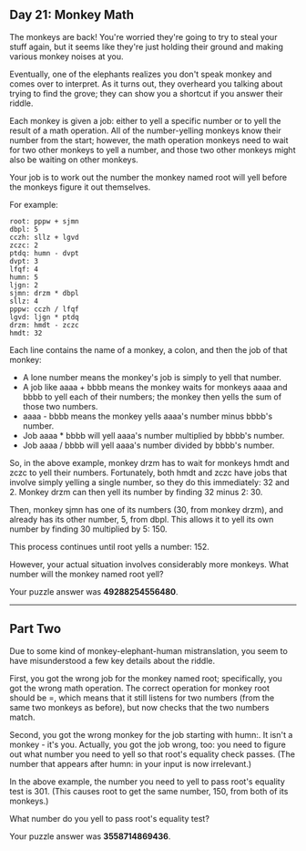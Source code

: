 ## Day 21: Monkey Math
The monkeys are back! You're worried they're going to try to steal your stuff again, but it seems like they're just holding their ground and making various monkey noises at you.

Eventually, one of the elephants realizes you don't speak monkey and comes over to interpret. As it turns out, they overheard you talking about trying to find the grove; they can show you a shortcut if you answer their riddle.

Each monkey is given a job: either to yell a specific number or to yell the result of a math operation. All of the number-yelling monkeys know their number from the start; however, the math operation monkeys need to wait for two other monkeys to yell a number, and those two other monkeys might also be waiting on other monkeys.

Your job is to work out the number the monkey named root will yell before the monkeys figure it out themselves.

For example:

```text
root: pppw + sjmn
dbpl: 5
cczh: sllz + lgvd
zczc: 2
ptdq: humn - dvpt
dvpt: 3
lfqf: 4
humn: 5
ljgn: 2
sjmn: drzm * dbpl
sllz: 4
pppw: cczh / lfqf
lgvd: ljgn * ptdq
drzm: hmdt - zczc
hmdt: 32
```

Each line contains the name of a monkey, a colon, and then the job of that monkey:

* A lone number means the monkey's job is simply to yell that number.
* A job like aaaa + bbbb means the monkey waits for monkeys aaaa and bbbb to yell each of their numbers; the monkey then yells the sum of those two numbers.
* aaaa - bbbb means the monkey yells aaaa's number minus bbbb's number.
* Job aaaa * bbbb will yell aaaa's number multiplied by bbbb's number.
* Job aaaa / bbbb will yell aaaa's number divided by bbbb's number.

So, in the above example, monkey drzm has to wait for monkeys hmdt and zczc to yell their numbers. Fortunately, both hmdt and zczc have jobs that involve simply yelling a single number, so they do this immediately: 32 and 2. Monkey drzm can then yell its number by finding 32 minus 2: 30.

Then, monkey sjmn has one of its numbers (30, from monkey drzm), and already has its other number, 5, from dbpl. This allows it to yell its own number by finding 30 multiplied by 5: 150.

This process continues until root yells a number: 152.

However, your actual situation involves considerably more monkeys. What number will the monkey named root yell?

Your puzzle answer was **49288254556480**.
***

## Part Two
Due to some kind of monkey-elephant-human mistranslation, you seem to have misunderstood a few key details about the riddle.

First, you got the wrong job for the monkey named root; specifically, you got the wrong math operation. The correct operation for monkey root should be =, which means that it still listens for two numbers (from the same two monkeys as before), but now checks that the two numbers match.

Second, you got the wrong monkey for the job starting with humn:. It isn't a monkey - it's you. Actually, you got the job wrong, too: you need to figure out what number you need to yell so that root's equality check passes. (The number that appears after humn: in your input is now irrelevant.)

In the above example, the number you need to yell to pass root's equality test is 301. (This causes root to get the same number, 150, from both of its monkeys.)

What number do you yell to pass root's equality test?

Your puzzle answer was **3558714869436**.
